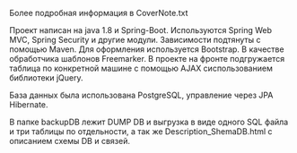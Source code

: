 Более подробная информация в СoverNote.txt

Проект написан на java 1.8 и Spring-Boot. Используются Spring Web MVC, Spring Security и другие модули. Зависимости подтянуты с помощью Maven. Для оформления используется Bootstrap. В качестве обработчика шаблонов Freemarker. В проекте на фронте подгружается таблица по конкретной машине с помощью AJAX сиспользованием библиотеки jQuery.

База данных была использована PostgreSQL, управление через JPA Hibernate. 

В папке backupDB лежит DUMP DB и выгрузка в виде одного SQL файла и три таблицы по отдельности, а так же Description_ShemaDB.html с описанием схемы DB и связей.
